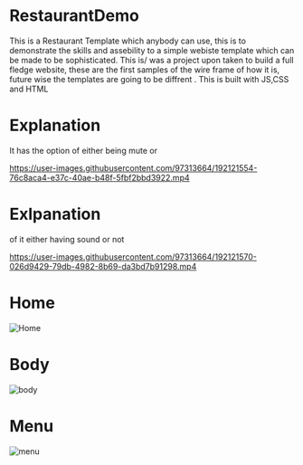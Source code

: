 # RestaurantDemo
This is a Restaurant Template which anybody can use, this is to demonstrate the skills and assebility to a simple webiste template which can be made to be sophisticated.
This is/ was a project upon taken to build a full fledge website, these are the first samples of the wire frame of how it is, future wise the templates are going to be diffrent
.
This is built with JS,CSS and HTML

# Explanation


It has the option of either being mute or

https://user-images.githubusercontent.com/97313664/192121554-76c8aca4-e37c-40ae-b48f-5fbf2bbd3922.mp4


# Exlpanation 

of it either having sound or not

https://user-images.githubusercontent.com/97313664/192121570-026d9429-79db-4982-8b69-da3bd7b91298.mp4

# Home

![Home](https://user-images.githubusercontent.com/97313664/192121713-bec395e6-a447-439c-8d60-ad9209620f7b.png)

# Body
![body](https://user-images.githubusercontent.com/97313664/192121718-04864b24-cc51-48d6-adbe-0d41f6d3dae0.png)

# Menu 
![menu](https://user-images.githubusercontent.com/97313664/192121719-bfc2be56-52a1-486b-bfc4-4b2f1cd05f10.png)
